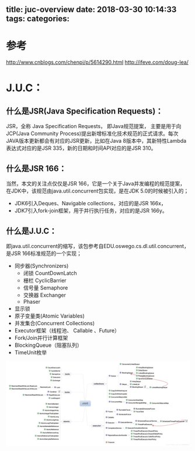 title: juc-overview
date: 2018-03-30 10:14:33
tags:
categories:
---
# 参考
http://www.cnblogs.com/chenpi/p/5614290.html
http://ifeve.com/doug-lea/

# J.U.C：

## 什么是JSR(Java Specification Requests)：
JSR，全称 Java Specification Requests， 即Java规范提案， 主要是用于向JCP(Java Community Process)提出新增标准化技术规范的正式请求。每次JAVA版本更新都会有对应的JSR更新，比如在Java 8版本中，其新特性Lambda表达式对应的是JSR 335，新的日期和时间API对应的是JSR 310。

## 什么是JSR 166：
当然，本文的关注点仅仅是JSR 166，它是一个关于Java并发编程的规范提案，在JDK中，该规范由java.util.concurrent包实现，是在JDK 5.0的时候被引入的；

- JDK6引入Deques、Navigable collections，对应的是JSR 166x，
- JDK7引入fork-join框架，用于并行执行任务，对应的是JSR 166y。

## 什么是J.U.C：
即java.util.concurrent的缩写，该包参考自EDU.oswego.cs.dl.util.concurrent，是JSR 166标准规范的一个实现；




- 同步器(Synchronizers)
	+ 闭锁 CountDownLatch
	+ 栅栏 CyclicBarrier
	+ 信号量 Semaphore
	+ 交换器 Exchanger
   	+ Phaser
- 显示锁
- 原子变量类(Atomic Variables)
- 并发集合(Concurrent Collections)
- Executor框架（线程池、 Callable 、Future）
- Fork/Join并行计算框架
- BlockingQueue（阻塞队列）
- TimeUnit枚举


![upload successful](/images/pasted-113.png)